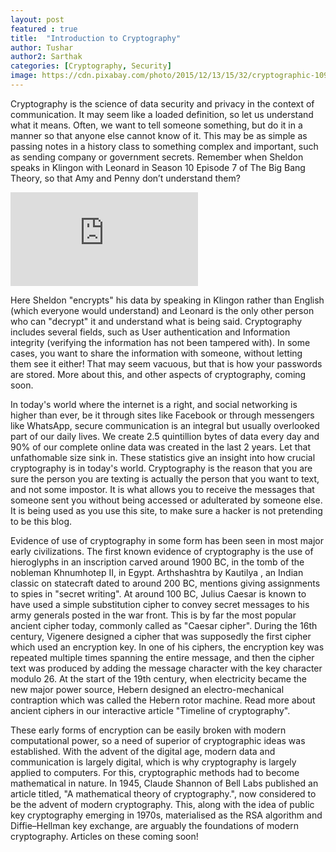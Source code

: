 ```yaml
---
layout: post
featured : true
title:  "Introduction to Cryptography"
author: Tushar
author2: Sarthak 
categories: [Cryptography, Security]
image: https://cdn.pixabay.com/photo/2015/12/13/15/32/cryptographic-1091257_1280.jpg
---
```


Cryptography is the science of data security and privacy in the context of communication. It may seem like a loaded definition, so let us understand what it means. Often, we want to tell someone something, but do it in a manner so that anyone else cannot know of it. This may be as simple as passing notes in a history class to something complex and important, such as sending company or government secrets. Remember when Sheldon speaks in Klingon with Leonard in Season 10 Episode 7 of The Big Bang Theory, so that Amy and Penny don’t understand them?

<!-- Youtube video embedd-->
<div class="embed-responsive embed-responsive-16by9">
<iframe class="embed-responsive-item" src="https://www.youtube.com/embed/OOq3g8a7HRk" frameborder="0" allow="accelerometer; autoplay; clipboard-write; encrypted-media; gyroscope; picture-in-picture" allowfullscreen></iframe>
</div>

Here Sheldon "encrypts" his data by speaking in Klingon rather than English (which everyone would understand) and Leonard is the only other person who can "decrypt" it and understand what is being said. Cryptography includes several fields, such as User authentication and Information integrity (verifying the information has not been tampered with). In some cases, you want to share the information with someone, without letting them see it either! That may seem vacuous, but that is how your passwords are stored. More about this, and other aspects of cryptography, coming soon.

In today's world where the internet is a right, and social networking is higher than ever, be it through sites like Facebook or through messengers like WhatsApp, secure communication is an integral but usually overlooked part of our daily lives. We create 2.5 quintillion bytes of data every day and 90% of our complete online data was created in the last 2 years. Let that unfathomable size sink in. These statistics give an insight into how crucial cryptography is in today's world. Cryptography is the reason that you are sure the person you are texting is actually the person that you want to text, and not some impostor. It is what allows you to receive the messages that someone sent you without being accessed or adulterated by someone else. It is being used as you use this site, to make sure a hacker is not pretending to be this blog. 

Evidence of use of cryptography in some form has been seen in most major early civilizations. The first known evidence of cryptography is the use of hieroglyphs in an inscription carved around 1900 BC, in the tomb of the nobleman Khnumhotep II, in Egypt. Arthshashtra by Kautilya , an Indian classic on statecraft dated to around 200 BC, mentions giving assignments to spies in "secret writing". At around 100 BC, Julius Caesar is known to have used a simple substitution cipher to convey secret messages to his army generals posted in the war front. This is by far the most popular ancient cipher today, commonly called as "Caesar cipher". During the 16th century, Vigenere designed a cipher that was supposedly the first cipher which used an encryption key. In one of his ciphers, the encryption key was repeated multiple times spanning the entire message, and then the cipher text was produced by adding the message character with the key character modulo 26. At the start of the 19th century, when electricity became the new major power source, Hebern designed an electro-mechanical contraption which was called the Hebern rotor machine. Read more about ancient ciphers in our interactive article "Timeline of cryptography". 

These early forms of encryption can be easily broken with modern computational power, so a need of superior of cryptographic ideas was established. With the advent of the digital age, modern data and communication is largely digital, which is why cryptography is largely applied to computers. For this, cryptographic methods had to become mathematical in nature. In 1945, Claude Shannon of Bell Labs published an article titled, "A mathematical theory of cryptography.", now considered to be the advent of modern cryptography. This, along with the idea of public key cryptography emerging in 1970s, materialised as the RSA algorithm and Diffie–Hellman key exchange, are arguably the foundations of modern cryptography. Articles on these coming soon! 